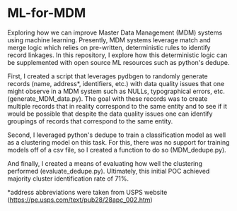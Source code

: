 # ML-for-MDM
Exploring how we can improve Master Data Management (MDM) systems using machine learning. 
Presently, MDM systems leverage match and merge logic which relies on pre-written, deterministic rules to identify record linkages. 
In this repository, I explore how this deterministic logic can be supplemented with open source ML resources such as python's dedupe.

First, I created a script that leverages pydbgen to randomly generate records (name, address*, identifiers, etc.) with data quality issues that one might observe in a
MDM system such as NULLs, typographical errors, etc. (generate_MDM_data.py). The goal with these records was to create multiple records that in reality correspond
to the same entity and to see if it would be possible that despite the data quality issues one can identify groupings of records that
correspond to the same entity.

Second, I leveraged python's dedupe to train a classification model as well as a clustering model on this task. For this, there was no
support for training models off of a csv file, so I created a function to do so (MDM_dedupe.py).

And finally, I created a means of evaluating how well the clustering performed (evaluate_dedupe.py). Ultimately, this initial POC achieved majority cluster 
identification rate of 71%.

*address abbreviations were taken from USPS website (https://pe.usps.com/text/pub28/28apc_002.htm)
